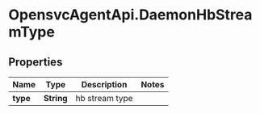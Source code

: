 # OpensvcAgentApi.DaemonHbStreamType

## Properties

Name | Type | Description | Notes
------------ | ------------- | ------------- | -------------
**type** | **String** | hb stream type | 


